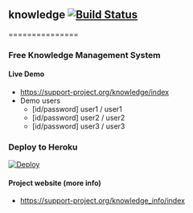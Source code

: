 ## knowledge [![Build Status](https://travis-ci.org/support-project/knowledge.svg?branch=master)](https://travis-ci.org/support-project/knowledge)

===============

### Free Knowledge Management System


#### Live Demo
- https://support-project.org/knowledge/index
- Demo users
   - [id/password] user1 / user1
   - [id/password] user2 / user2
   - [id/password] user3 / user3

### Deploy to Heroku

[![Deploy](https://www.herokucdn.com/deploy/button.svg)](https://heroku.com/deploy?template=https://github.com/kaakaa/knowledge/tree/heroku)

#### Project website (more info)
- https://support-project.org/knowledge_info/index






